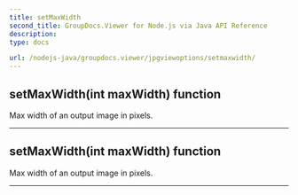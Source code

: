 ```yaml
---
title: setMaxWidth
second_title: GroupDocs.Viewer for Node.js via Java API Reference
description: 
type: docs

url: /nodejs-java/groupdocs.viewer/jpgviewoptions/setmaxwidth/
---
```


## setMaxWidth(int maxWidth)  function
Max width of an output image in pixels.


---


## setMaxWidth(int maxWidth)  function
Max width of an output image in pixels.


---


